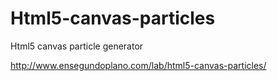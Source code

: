 Html5-canvas-particles
======================

Html5 canvas particle generator

http://www.ensegundoplano.com/lab/html5-canvas-particles/